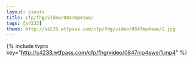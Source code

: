 ```yaml
--- 
layout: sieutv
title: cfp/fhg/video/0847mp4swe/
tags: [s4233]
thumb: http://s4233.wtfpass.com/cfp/fhg/video/0847mp4swe/1.jpg
---
```

{% include tvpro key="http://s4233.wtfpass.com/cfp/fhg/video/0847mp4swe/1.mp4" %} 

